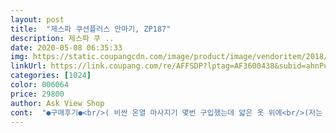 ```yaml
---
layout: post 
title:  "제스파 쿠션플러스 안마기, ZP187" 
description: 제스파 쿠 ..
date: 2020-05-08 06:35:33 
img: https://static.coupangcdn.com/image/product/image/vendoritem/2018/09/10/3009521782/7c7002c3-4435-4eb3-9ada-2e7b5c456f93.jpg 
linkUrl: https://link.coupang.com/re/AFFSDP?lptag=AF3600438&subid=ahnPublicAsk&pageKey=1630536&itemId=7108074&vendorItemId=3009521782&traceid=V0-113-8bd6930329ed1366 
categories: [1024] 
color: 006064 
price: 29800 
author: Ask View Shop 
cont:  "●구매후기●<br/>( 비싼 온열 마사지기 몇번 구입했는데 얇은 옷 위에<br/>(저는 처음엔 아팠는데 차츰 적응되니까 시원했구요.<br/><br/>1시간동안 해도 잘 되고요<br/>1주일 사용 후기입니다.<br/><br/>2.<br/> 마사지기 뒤에 의자나 몸에 고정하는 찍찍이가 있는데<br/>2.<br/> 연결 선이 길고.<br/>.<br/> 차량에서도 사용할수 있다.<br/><br/>3.<br/> 남편이나 얘들이 해주는 안마보다 훨씬 시원하다.<br/><br/>3.<br/> 맨살에 하는 경우, 예민하신 분들은 까슬거릴 수 있음.<br/> 남편이 지금까지 산 안마기 중에 제일 좋대요.<br/><br/>30사이즈 이상은 힘들듯)<br/>4.<br/> 벽에 기대거나 쇼파에 기대어 사용하면서 강도를<br/>5.<br/> 온열기능이 있어서 더 부드럽게 풀리는 느낌이다<br/>6.<br/> 자세나 각도를 조절하면서.<br/>.<br/> 목이나 등.<br/> 어깨.<br/> 머리.<br/><br/>~ 남편보다 낫네요 ㅋㅋ ~<br/>~ 저는 안 좋은 부위가 더 아픈것 같아요)<br/>~~~~~<br/>가격이 싸서 걱정이 되었는데 상품평 믿고 가족꺼 두개 삿어요!!<br/>강도조절버튼 없고<br/>그때처럼 스스로 머리를 조금 들기도하고<br/>그래서 못생긴 남편 몰래 사진을 찍었네요 ㅋ<br/>그런데 정말 이건 물건이예요!!! 너무 좋아요!!!<br/>근데 이건 맨살에 해도 가렵지가 않네요)<br/>금액 조금 더 비싼 것 중에 무선도 있나 봐야겠어요<br/>남편도 어깨에 한번 해줬더니.<br/>.<br/> 저보다 더 좋아해요.<br/><br/>남편은 안 아프고 시원하대요<br/>남편이 50살이 되더니 건강염려증이 생겼는지.<br/>.<br/><br/>다들 자는 한밤중에는 조금 크게 들리는 느낌이에요 ㅎ<br/>다른 건 몇번 쓰다 창고에서 자고 있는게 많은데.<br/>.<br/> 이건 날마다 사용해요.<br/><br/>다리등 원하는 부위는 거의 가능하다.<br/><br/>다만 선이 짧은게 매우 아쉽기는 해요ㅠㅠ 콘센트가 옆에 있어야 해서... <br/>ㅠㅠ 그래도 너무너무 좋아서 제꺼도 하나 사려구요<br/>단점 1.<br/> 크게 거슬릴 정도는 아니지만 메쉬 천이라서 그런지<br/>단지.<br/>.<br/> 하루에 여러번 사용하면 천이 빨리 닳을까 걱정이예요 ㅋ<br/>도스치료 받고 나면 담날 근육통 오듯이요 ㅠㅠ<br/>두분 다 자녁에 바로 사용하셨는데 너무 좋다고 아침에 또 하시더라구요<br/>뒷목쪽이랑 머리밑부분 할 때<br/>따뜻하고 좋아요 ㅎ<br/>로켓배송으로 하루만에 받았구요.<br/>.<br/><br/>몇년전부터 어깨와 허리 통증치료.<br/> 도스치료.<br/> 고주파치료.<br/> 침치료.<br/> 주사치료 안 받아본게 없네요.<br/><br/>목이랑 어깨 마사지기를 찾던 중.<br/>.<br/><br/>몸을 엄청 챙기더라구요 ㅋ<br/>미용실에서 샴푸 시 받았던 마사지 생각이 나더라고요 ㅎㅎ<br/>밖에서 돈내고 매번 받는 마사지 비용과 비교한다면<br/>배를 따뜻하게 하는 게 좋다해서<br/>배에 할 때 꼭 잡고 있어야 더 밀착이 잘 되니까<br/>배에 할때는 훨씬 작게 들리고요<br/>불편하긴 해요^^;;<br/>사용설명서에 보면.<br/>.<br/> 한번 15분 마사지 후에 힘들수 있으니까 30분을 쉬라고 되어 있는 이유를 알았어요.<br/><br/>상자도 이중으로 포장되어 와서 안심이 되더라구요.<br/><br/>생각외로 정말 괜찮아서 추천합니다^^<br/>생각했던것보다 좋았어요!<br/>설명서를 읽어보더니.<br/>.<br/><br/>소음은 어깨나 목에 할때는 귀와 가까워서<br/>스스로 조절할 수 있다<br/>시간을 재면서 허리마사지도 혼자서 하더라구요.<br/><br/>시원하고 잠이 솔솔 왔어요^^<br/>신경써서 힘있게 잡고 눌러주는 게<br/>심하진 않고요<br/>아래에서 위로<br/>아무튼... <br/><br/>어깨 마사지를 해보니 너무 좋아서,<br/>어깨 염증.<br/> 오십견.<br/> 목디스크.<br/> 허리디스크 등등 종합병원이예요.<br/><br/>오래하다보니 다음날 약간 아픈데도 생겼더라고요;;;<br/>오자마자 첫날 너무 시원해서 3번을 했는데.<br/>.<br/> 담날 아침에 일어나기 힘들더라구요.<br/><br/>우선 조그만한게 너무 시원하고 온열안마, 열끄고 안마, 전원끄기 이렇게 있어요!!! 그리고 허리 다리 목 어디든 다 시원하고 좋아요!!<br/>움직일때  소리가 난다.<br/><br/>원을 그리는데<br/>위에서 아래로<br/>위치를 조금씩 바꿔가다보니<br/>유선 무선 선택가능하면 더 좋을 것 같아요<br/>이건 다른 마사지들도 똑같지않나 싶네요<br/>자동순환해요<br/>잠깐 멈춰서 어? 했는데 바로 방향 바꿔서 다시 움직였어요 ㅎㅎ<br/>장점 1.<br/> 부피가 작아서 보관이나 이동이 편하다.<br/><br/>저렴한 가격이라 별 기대는 안했는데.<br/>.<br/> 성능 짱이예요.<br/><br/>저만의 사용법을 터득하게 된것 같고요<br/>저보다 남편이 더 좋아해요.<br/><br/>저희 부부의 주관적인 느낌이니 참고만 하세요.<br/><br/>전원버튼만 있는데<br/>전화기를 들고 통화를 하는 업무다 보니.<br/>.<br/><br/>정말 저렴하게 마사지 하는거란 생각이 들어요 ㅎ<br/>제가 하루종일 컴퓨터를 보면서.<br/>.<br/><br/>제스파가 상품평이 좋아서 선택했어요.<br/><br/>조금 크게 들리긴 하지만<br/>주로 배에 했는데<br/>지금도 옆에서 남편이 마사지하면서.<br/>.<br/> 명절 선물은 이걸로 사래요.<br/><br/>집에 오자마자 저녁도 안하고<br/>짧다.<br/> (세번째 사진 참조 ~ 허리에 고정하는 경우<br/>처음 3일은 하루에 1번.<br/> 그 후 3일은 2번.<br/>.<br/> 이런 식으로  몸에 맞춰 늘려가는게 좋을듯요.<br/><br/>처음에는 간지러워서 좀 그랬는데<br/>처음에는 너무 세게 안 하는게 맞구나 싶어요<br/>한 20분쯤 되니까 익숙해져서인지<br/>한번 길~~~게 한 3초정도 누르면 꺼져요<br/>한번 꾹 누르면 켜지고<br/>한번 마사지를 하고난 후 30분 지나서 해야 된다며.<br/>.<br/><br/>할때는 세게해서 완전 시원하다 했는데<br/>해도 가려워서 창고에서 잠자고 있는게 많아요.<br/><br/>( 비싼 온열 마사지기 몇번 구입했는데 얇은 옷 위에<br/>(저는 처음엔 아팠는데 차츰 적응되니까 시원했구요.<br/><br/>1시간동안 해도 잘 되고요<br/>1주일 사용 후기입니다.<br/><br/>2.<br/> 마사지기 뒤에 의자나 몸에 고정하는 찍찍이가 있는데<br/>2.<br/> 연결 선이 길고.<br/>.<br/> 차량에서도 사용할수 있다.<br/><br/>3.<br/> 남편이나 얘들이 해주는 안마보다 훨씬 시원하다.<br/><br/>3.<br/> 맨살에 하는 경우, 예민하신 분들은 까슬거릴 수 있음.<br/> 남편이 지금까지 산 안마기 중에 제일 좋대요.<br/><br/>30사이즈 이상은 힘들듯)<br/>4.<br/> 벽에 기대거나 쇼파에 기대어 사용하면서 강도를<br/>5.<br/> 온열기능이 있어서 더 부드럽게 풀리는 느낌이다<br/>6.<br/> 자세나 각도를 조절하면서.<br/>.<br/> 목이나 등.<br/> 어깨.<br/> 머리.<br/><br/>~ 남편보다 낫네요 ㅋㅋ ~<br/>~ 저는 안 좋은 부위가 더 아픈것 같아요)<br/>~~~~~<br/>가격이 싸서 걱정이 되었는데 상품평 믿고 가족꺼 두개 삿어요!!<br/>강도조절버튼 없고<br/>그때처럼 스스로 머리를 조금 들기도하고<br/>그래서 못생긴 남편 몰래 사진을 찍었네요 ㅋ<br/>그런데 정말 이건 물건이예요!!! 너무 좋아요!!!<br/>근데 이건 맨살에 해도 가렵지가 않네요)<br/>금액 조금 더 비싼 것 중에 무선도 있나 봐야겠어요<br/>남편도 어깨에 한번 해줬더니.<br/>.<br/> 저보다 더 좋아해요.<br/><br/>남편은 안 아프고 시원하대요<br/>남편이 50살이 되더니 건강염려증이 생겼는지.<br/>.<br/><br/>다들 자는 한밤중에는 조금 크게 들리는 느낌이에요 ㅎ<br/>다른 건 몇번 쓰다 창고에서 자고 있는게 많은데.<br/>.<br/> 이건 날마다 사용해요.<br/><br/>다리등 원하는 부위는 거의 가능하다.<br/><br/>다만 선이 짧은게 매우 아쉽기는 해요ㅠㅠ 콘센트가 옆에 있어야 해서... <br/>ㅠㅠ 그래도 너무너무 좋아서 제꺼도 하나 사려구요<br/>단점 1.<br/> 크게 거슬릴 정도는 아니지만 메쉬 천이라서 그런지<br/>단지.<br/>.<br/> 하루에 여러번 사용하면 천이 빨리 닳을까 걱정이예요 ㅋ<br/>도스치료 받고 나면 담날 근육통 오듯이요 ㅠㅠ<br/>두분 다 자녁에 바로 사용하셨는데 너무 좋다고 아침에 또 하시더라구요<br/>뒷목쪽이랑 머리밑부분 할 때<br/>따뜻하고 좋아요 ㅎ<br/>로켓배송으로 하루만에 받았구요.<br/>.<br/><br/>몇년전부터 어깨와 허리 통증치료.<br/> 도스치료.<br/> 고주파치료.<br/> 침치료.<br/> 주사치료 안 받아본게 없네요.<br/><br/>목이랑 어깨 마사지기를 찾던 중.<br/>.<br/><br/>몸을 엄청 챙기더라구요 ㅋ<br/>미용실에서 샴푸 시 받았던 마사지 생각이 나더라고요 ㅎㅎ<br/>밖에서 돈내고 매번 받는 마사지 비용과 비교한다면<br/>배를 따뜻하게 하는 게 좋다해서<br/>배에 할 때 꼭 잡고 있어야 더 밀착이 잘 되니까<br/>배에 할때는 훨씬 작게 들리고요<br/>불편하긴 해요^^;;<br/>사용설명서에 보면.<br/>.<br/> 한번 15분 마사지 후에 힘들수 있으니까 30분을 쉬라고 되어 있는 이유를 알았어요.<br/><br/>상자도 이중으로 포장되어 와서 안심이 되더라구요.<br/><br/>생각외로 정말 괜찮아서 추천합니다^^<br/>생각했던것보다 좋았어요!<br/>설명서를 읽어보더니.<br/>.<br/><br/>소음은 어깨나 목에 할때는 귀와 가까워서<br/>스스로 조절할 수 있다<br/>시간을 재면서 허리마사지도 혼자서 하더라구요.<br/><br/>시원하고 잠이 솔솔 왔어요^^<br/>신경써서 힘있게 잡고 눌러주는 게<br/>심하진 않고요<br/>아래에서 위로<br/>아무튼... <br/><br/>어깨 마사지를 해보니 너무 좋아서,<br/>어깨 염증.<br/> 오십견.<br/> 목디스크.<br/> 허리디스크 등등 종합병원이예요.<br/><br/>오래하다보니 다음날 약간 아픈데도 생겼더라고요;;;<br/>오자마자 첫날 너무 시원해서 3번을 했는데.<br/>.<br/> 담날 아침에 일어나기 힘들더라구요.<br/><br/>우선 조그만한게 너무 시원하고 온열안마, 열끄고 안마, 전원끄기 이렇게 있어요!!! 그리고 허리 다리 목 어디든 다 시원하고 좋아요!!<br/>움직일때  소리가 난다.<br/><br/>원을 그리는데<br/>위에서 아래로<br/>위치를 조금씩 바꿔가다보니<br/>유선 무선 선택가능하면 더 좋을 것 같아요<br/>이건 다른 마사지들도 똑같지않나 싶네요<br/>자동순환해요<br/>잠깐 멈춰서 어? 했는데 바로 방향 바꿔서 다시 움직였어요 ㅎㅎ<br/>장점 1.<br/> 부피가 작아서 보관이나 이동이 편하다.<br/><br/>저렴한 가격이라 별 기대는 안했는데.<br/>.<br/> 성능 짱이예요.<br/><br/>저만의 사용법을 터득하게 된것 같고요<br/>저보다 남편이 더 좋아해요.<br/><br/>저희 부부의 주관적인 느낌이니 참고만 하세요.<br/><br/>전원버튼만 있는데<br/>전화기를 들고 통화를 하는 업무다 보니.<br/>.<br/><br/>정말 저렴하게 마사지 하는거란 생각이 들어요 ㅎ<br/>제가 하루종일 컴퓨터를 보면서.<br/>.<br/><br/>제스파가 상품평이 좋아서 선택했어요.<br/><br/>조금 크게 들리긴 하지만<br/>주로 배에 했는데<br/>지금도 옆에서 남편이 마사지하면서.<br/>.<br/> 명절 선물은 이걸로 사래요.<br/><br/>집에 오자마자 저녁도 안하고<br/>짧다.<br/> (세번째 사진 참조 ~ 허리에 고정하는 경우<br/>처음 3일은 하루에 1번.<br/> 그 후 3일은 2번.<br/>.<br/> 이런 식으로  몸에 맞춰 늘려가는게 좋을듯요.<br/><br/>처음에는 간지러워서 좀 그랬는데<br/>처음에는 너무 세게 안 하는게 맞구나 싶어요<br/>한 20분쯤 되니까 익숙해져서인지<br/>한번 길~~~게 한 3초정도 누르면 꺼져요<br/>한번 꾹 누르면 켜지고<br/>한번 마사지를 하고난 후 30분 지나서 해야 된다며.<br/>.<br/><br/>할때는 세게해서 완전 시원하다 했는데<br/>해도 가려워서 창고에서 잠자고 있는게 많아요.<br/><br/>" 
---
```

